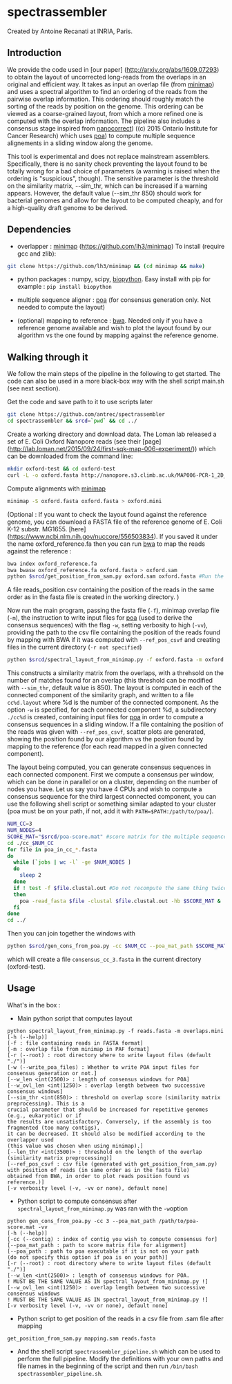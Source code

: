 # spectrassembler
Created by Antoine Recanati at INRIA, Paris.

## Introduction
We provide the code used in [our paper] (http://arxiv.org/abs/1609.07293) to obtain the layout of uncorrected long-reads from the overlaps in an original and efficient way. It takes as input an overlap file (from [minimap][minimap]) and uses a spectral algorithm to find an ordering of the reads from the pairwise overlap information. This ordering should roughly match the sorting of the reads by position on the genome. This ordering can be viewed as a coarse-grained layout, from which a more refined one is computed with the overlap information.
The pipeline also includes a consensus stage inspired from [nanocorrect][nanocorrect]) ((c) 2015 Ontario Institute for Cancer Research) which uses [poa][poa]) to compute multiple sequence alignements in a sliding window along the genome.

This tool is experimental and does not replace mainstream assemblers. Specifically, there is no sanity check preventing the layout found to be totally wrong for a bad choice of parameters (a warning is raised when the ordering is "suspicious", though). The sensitive parameter is the threshold on the similarity matrix, --sim_thr, which can be increased if a warning appears. However, the default value (--sim_thr 850) should work for bacterial genomes and allow for the layout to be computed cheaply, and for a high-quality draft genome to be derived.

## Dependencies
* overlapper : [minimap] (https://github.com/lh3/minimap)
To install (require gcc and zlib):
```sh
git clone https://github.com/lh3/minimap && (cd minimap && make)
```

* python packages : numpy, scipy, [biopython][biopython]. Easy install with pip for example : ```pip install biopython```

* multiple sequence aligner : [poa][poa] (for consensus generation only. Not needed to compute the layout)

* (optional) mapping to reference : [bwa][bwa]. Needed only if you have a reference genome available and wish to plot the layout found by our algorithm vs the one found by mapping against the reference genome.

## Walking through it
We follow the main steps of the pipeline in the following to get started. The code can also be used in a more black-box way with the shell script main.sh (see next section).

Get the code and save path to it to use scripts later
```sh
git clone https://github.com/antrec/spectrassembler
cd spectrassembler && srcd=`pwd` && cd ../
```
Create a working directory and download data. The Loman lab released a set of E. Coli Oxford Nanopore reads (see their [page] (http://lab.loman.net/2015/09/24/first-sqk-map-006-experiment/)) which can be downloaded from the command line:
```sh
mkdir oxford-test && cd oxford-test
curl -L -o oxford.fasta http://nanopore.s3.climb.ac.uk/MAP006-PCR-1_2D_pass.fasta
```
Compute alignments with [minimap][minimap]
```sh
minimap -S oxford.fasta oxford.fasta > oxford.mini
```
(Optional : If you want to check the layout found against the reference genome, you can download a FASTA file of the reference genome of E. Coli K-12 substr. MG1655. [here] (https://www.ncbi.nlm.nih.gov/nuccore/556503834). If you saved it under the name oxford_reference.fa then you can run [bwa][bwa] to map the reads against the reference :
```sh
bwa index oxford_reference.fa
bwa bwasw oxford_reference.fa oxford.fasta > oxford.sam
python $srcd/get_position_from_sam.py oxford.sam oxford.fasta #Run the python file from spectrassembler folder
```
A file reads_position.csv containing the position of the reads in the same order as in the fasta file is created in the working directory.
)


Now run the main program, passing the fasta file (```-f```), minimap overlap file (```-m```), the instruction to write input files for [poa][poa] (used to derive the consensus sequences) with the flag ```-w```, setting verbosity to high (```-vv```), providing the path to the csv file containing the position of the reads found by mapping with BWA if it was computed with ```--ref_pos_csvf``` and creating files in the current directory (```-r not specified```)
```sh
python $srcd/spectral_layout_from_minimap.py -f oxford.fasta -m oxford.mini -w -vv --ref_pos_csvf reads_position.csv
```
This constructs a similarity matrix from the overlaps, with a threhsold on the number of matches found for an overlap (this threshold can be modified with ```--sim_thr```, default value is 850). The layout is computed in each of the connected component of the similarity graph, and written to a file ```cc%d.layout``` where %d is the number of the connected component. As the option ```-w``` is specified, for each connected component %d, a subdirectory ```./cc%d``` is created, containing input files for [poa][poa] in order to compute a consensus sequences in a sliding window. If a file containing the position of the reads was given with ```--ref_pos_csvf```, scatter plots are generated, showing the position found by our algorithm vs the position found by mapping to the reference (for each read mapped in a given connected component).

The layout being computed, you can generate consensus sequences in each connected component. First we compute a consensus per window, which can be done in parallel or on a cluster, depending on the number of nodes you have. Let us say you have 4 CPUs and wish to compute a consensus sequence for the third largest connected component, you can use the following shell script or something similar adapted to your cluster (poa must be on your path, if not, add it with ```PATH=$PATH:/path/to/poa/```).
```sh
NUM_CC=3
NUM_NODES=4
SCORE_MAT="$srcd/poa-score.mat" #score matrix for the multiple sequence alignment
cd ./cc_$NUM_CC
for file in poa_in_cc_*.fasta
do
  while [`jobs | wc -l` -ge $NUM_NODES ]
  do
    sleep 2
  done
  if ! test -f $file.clustal.out #Do not recompute the same thing twice in case you stopped a computation earlier.
  then
    poa -read_fasta $file -clustal $file.clustal.out -hb $SCORE_MAT &
  fi
done
cd ../
```
Then you can join together the windows with
```sh
python $srcd/gen_cons_from_poa.py -cc $NUM_CC --poa_mat_path $SCORE_MAT -vv
```
which will create a file ```consensus_cc_3.fasta``` in the current directory (oxford-test).

## Usage
What's in the box :
* Main python script that computes layout
```
python spectral_layout_from_minimap.py -f reads.fasta -m overlaps.mini
[-h (--help)]
[-f : file containing reads in FASTA format]
[-m : overlap file from minimap in PAF format]
[-r (--root) : root directory where to write layout files (default "./")]
[-w (--write_poa_files) : Whether to write POA input files for consensus generation or not.]
[--w_len <int(2500)> : length of consensus windows for POA]
[--w_ovl_len <int(1250)> : overlap length between two successive consensus windows]
[--sim_thr <int(850)> : threshold on overlap score (similarity matrix preprocessing). This is a
crucial parameter that should be increased for repetitive genomes (e.g., eukaryotic) or if
the results are unsatisfactory. Conversely, if the assembly is too fragmented (too many contigs),
it can be decreased. It should also be modified according to the overlapper used
(this value was chosen when using minimap).]
[--len_thr <int(3500)> : threshold on the length of the overlap (similarity matrix preprocessing)]
[--ref_pos_csvf : csv file (generated with get_position_from_sam.py)
with position of reads (in same order as in the fasta file)
obtained from BWA, in order to plot reads position found vs reference.)]
[-v verbosity level (-v, -vv or none), default none]
```

* Python script to compute consensus after ```spectral_layout_from_minimap.py``` was ran with the ```-w```option
```
python gen_cons_from_poa.py -cc 3 --poa_mat_path /path/to/poa-score.mat -vv
[-h (--help)]
[-cc (--contig) : index of contig you wish to compute consensus for]
[--poa_mat_path : path to score matrix file for alignment]
[--poa_path : path to poa executable if it is not on your path
(do not specify this option if poa is on your path)]
[-r (--root) : root directory where to write layout files (default "./")]
[--w_len <int(2500)> : length of consensus windows for POA.
! MUST BE THE SAME VALUE AS IN spectral_layout_from_minimap.py !]
[--w_ovl_len <int(1250)> : overlap length between two successive consensus windows
! MUST BE THE SAME VALUE AS IN spectral_layout_from_minimap.py !]
[-v verbosity level (-v, -vv or none), default none]
```

* Python script to get position of the reads in a csv file from .sam file after mapping
```
get_position_from_sam.py mapping.sam reads.fasta
```

* And the shell script ```spectrassembler_pipeline.sh``` which can be used to perform the full pipeline.
Modify the definitions with your own paths and file names in the beginning of the script and then run ```/bin/bash spectrassembler_pipeline.sh```.

[minimap]: https://github.com/lh3/minimap
[nanocorrect]: https://github.com/jts/nanocorrect/
[poa]: https://sourceforge.net/projects/poamsa/
[bwa]: http://bio-bwa.sourceforge.net/
[biopython]: http://biopython.org/wiki/Download#Easy_Install
